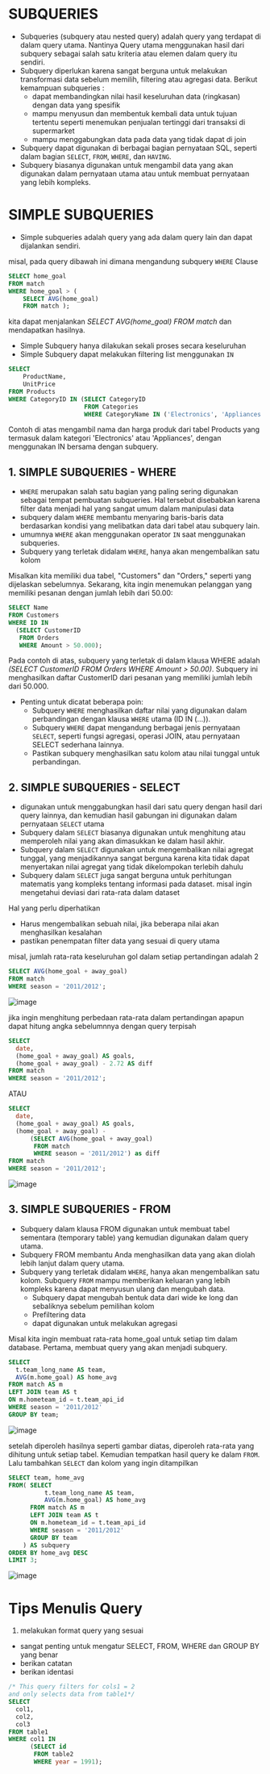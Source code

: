 # SUBQUERIES

- Subqueries (subquery atau nested query) adalah query yang terdapat di dalam query utama. Nantinya Query utama menggunakan hasil dari subquery sebagai salah satu kriteria atau elemen dalam query itu sendiri.
- Subquery diperlukan karena sangat berguna untuk melakukan transformasi data sebelum memilih, filtering atau agregasi data. Berikut kemampuan subqueries :
  - dapat membandingkan nilai hasil keseluruhan data (ringkasan) dengan data yang spesifik
  - mampu menyusun dan membentuk kembali data untuk tujuan tertentu seperti menemukan penjualan tertinggi dari transaksi di supermarket
  - mampu menggabungkan data pada data yang tidak dapat di join
- Subquery dapat digunakan di berbagai bagian pernyataan SQL, seperti dalam bagian `SELECT`, `FROM`, `WHERE`, dan `HAVING`.
- Subquery biasanya digunakan untuk mengambil data yang akan digunakan dalam pernyataan utama atau untuk membuat pernyataan yang lebih kompleks.

# SIMPLE SUBQUERIES

- Simple subqueries adalah query yang ada dalam query lain dan dapat dijalankan sendiri.

misal, pada query dibawah ini dimana mengandung subquery `WHERE` Clause 

```SQL
SELECT home_goal
FROM match
WHERE home_goal > (
    SELECT AVG(home_goal)
    FROM match );
```
kita dapat menjalankan  *SELECT AVG(home_goal) FROM match* dan mendapatkan hasilnya. 

- Simple Subquery hanya dilakukan sekali proses secara keseluruhan
- Simple Subquery dapat melakukan filtering list menggunakan `IN`

```SQL
SELECT
    ProductName,
    UnitPrice
FROM Products
WHERE CategoryID IN (SELECT CategoryID
                     FROM Categories
                     WHERE CategoryName IN ('Electronics', 'Appliances'));
```
Contoh di atas mengambil nama dan harga produk dari tabel Products yang termasuk dalam kategori 'Electronics' atau 'Appliances', dengan menggunakan IN bersama dengan subquery.

## 1. SIMPLE SUBQUERIES - WHERE

- `WHERE` merupakan salah satu bagian yang paling sering digunakan sebagai tempat pembuatan subqueries. Hal tersebut disebabkan karena filter data menjadi hal yang sangat umum dalam manipulasi data
- subquery dalam `WHERE` membantu menyaring baris-baris data berdasarkan kondisi yang melibatkan data dari tabel atau subquery lain.
- umumnya `WHERE` akan menggunakan operator `IN` saat menggunakan subqueries.
- Subquery yang terletak didalam `WHERE`, hanya akan mengembalikan satu kolom 

Misalkan kita memiliki dua tabel, "Customers" dan "Orders," seperti yang dijelaskan sebelumnya. Sekarang, kita ingin menemukan pelanggan yang memiliki pesanan dengan jumlah lebih dari 50.00:

```SQL
SELECT Name
FROM Customers
WHERE ID IN
  (SELECT CustomerID
   FROM Orders
   WHERE Amount > 50.000);
```

Pada contoh di atas, subquery yang terletak di dalam klausa WHERE adalah *(SELECT CustomerID FROM Orders WHERE Amount > 50.00)*. Subquery ini menghasilkan daftar CustomerID dari pesanan yang memiliki jumlah lebih dari 50.000.

- Penting untuk dicatat beberapa poin:
  - Subquery `WHERE` menghasilkan daftar nilai yang digunakan dalam perbandingan dengan klausa `WHERE` utama (ID IN (...)).
  - Subquery `WHERE` dapat mengandung berbagai jenis pernyataan `SELECT`, seperti fungsi agregasi, operasi JOIN, atau pernyataan SELECT sederhana lainnya.
  - Pastikan subquery menghasilkan satu kolom atau nilai tunggal untuk perbandingan.


 ## 2. SIMPLE SUBQUERIES - SELECT

 - digunakan untuk menggabungkan hasil dari satu query dengan hasil dari query lainnya, dan kemudian hasil gabungan ini digunakan dalam pernyataan `SELECT` utama
 - Subquery dalam `SELECT` biasanya digunakan untuk menghitung atau memperoleh nilai yang akan dimasukkan ke dalam hasil akhir.
 - Subquery dalam `SELECT` digunakan untuk mengembalikan nilai agregat tunggal, yang menjadikannya sangat berguna karena kita tidak dapat menyertakan nilai agregat yang tidak dikelompokan terlebih dahulu
 - Subquery dalam `SELECT` juga sangat berguna untuk perhitungan matematis yang kompleks tentang informasi pada dataset. misal ingin mengetahui deviasi dari rata-rata dalam dataset

Hal yang perlu diperhatikan
- Harus mengembalikan sebuah nilai, jika beberapa nilai akan menghasilkan kesalahan
- pastikan penempatan filter data yang sesuai di query utama

misal, jumlah rata-rata keseluruhan gol dalam setiap pertandingan adalah 2

```SQL
SELECT AVG(home_goal + away_goal)
FROM match
WHERE season = '2011/2012';
```

![image](https://github.com/akmalhsn/SQL/assets/149208628/07cd5406-10dd-40c4-a88f-d921e48aabdd)

jika ingin menghitung perbedaan rata-rata dalam pertandingan apapun dapat hitung angka sebelumnnya dengan query terpisah

```SQL
SELECT
  date,
  (home_goal + away_goal) AS goals,
  (home_goal + away_goal) - 2.72 AS diff
FROM match
WHERE season = '2011/2012';
```

ATAU

```SQL
SELECT
  date,
  (home_goal + away_goal) AS goals,
  (home_goal + away_goal) -
      (SELECT AVG(home_goal + away_goal)
       FROM match
       WHERE season = '2011/2012') as diff
FROM match
WHERE season = '2011/2012';
```

![image](https://github.com/akmalhsn/SQL/assets/149208628/acf4f3ad-5602-4aa6-9e78-70e9f4f71164)


## 3. SIMPLE SUBQUERIES - FROM

- Subquery dalam klausa FROM digunakan untuk membuat tabel sementara (temporary table) yang kemudian digunakan dalam query utama.
- Subquery FROM membantu Anda menghasilkan data yang akan diolah lebih lanjut dalam query utama.
- Subquery yang terletak didalam `WHERE`, hanya akan mengembalikan satu kolom. Subquery `FROM` mampu memberikan keluaran yang lebih kompleks karena dapat menyusun ulang dan mengubah data.
  - Subquery dapat mengubah bentuk data dari wide ke long dan sebaliknya sebelum pemilihan kolom
  - Prefiltering data
  - dapat digunakan untuk melakukan agregasi

Misal kita ingin membuat rata-rata home_goal untuk setiap tim dalam database. Pertama, membuat query yang akan menjadi subquery. 

```SQL
SELECT
  t.team_long_name AS team,
  AVG(m.home_goal) AS home_avg
FROM match AS m
LEFT JOIN team AS t
ON m.hometeam_id = t.team_api_id
WHERE season = '2011/2012'
GROUP BY team;
```
![image](https://github.com/akmalhsn/SQL/assets/149208628/a0539e2e-8553-4065-9b5e-3e48a83080dc)

setelah diperoleh hasilnya seperti gambar diatas, diperoleh rata-rata yang dihitung untuk setiap tabel. Kemudian tempatkan hasil query ke dalam `FROM`. 
Lalu tambahkan `SELECT` dan kolom yang ingin ditampilkan

```SQL
SELECT team, home_avg
FROM( SELECT
          t.team_long_name AS team,
          AVG(m.home_goal) AS home_avg
      FROM match AS m
      LEFT JOIN team AS t
      ON m.hometeam_id = t.team_api_id
      WHERE season = '2011/2012'
      GROUP BY team
    ) AS subquery
ORDER BY home_avg DESC
LIMIT 3;
```

![image](https://github.com/akmalhsn/SQL/assets/149208628/f4025df3-3cff-4bd8-a703-2842d27470a9)

# Tips Menulis Query

1. melakukan format query yang sesuai
  - sangat penting untuk mengatur SELECT, FROM, WHERE dan GROUP BY yang benar
  - berikan catatan
  - berikan identasi


```SQL
/* This query filters for cols1 = 2
and only selects data from table1*/
SELECT
  col1,
  col2,
  col3
FROM table1
WHERE col1 IN
      (SELECT id
       FROM table2
       WHERE year = 1991);
```


